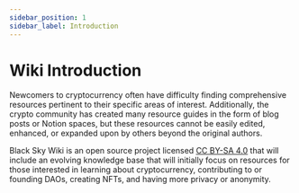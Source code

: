 ```yaml
---
sidebar_position: 1
sidebar_label: Introduction
---
```


# Wiki Introduction
Newcomers to cryptocurrency often have difficulty finding comprehensive resources pertinent to their specific areas of interest. Additionally, the crypto community has created many resource guides in the form of blog posts or Notion spaces, but these resources cannot be easily edited, enhanced, or expanded upon by others beyond the original authors.

Black Sky Wiki is an open source project licensed [CC BY-SA 4.0](https://creativecommons.org/licenses/by-sa/4.0/) that will include an evolving knowledge base that will initially focus on resources for those interested in learning about cryptocurrency, contributing to or founding DAOs, creating NFTs, and having more privacy or anonymity.